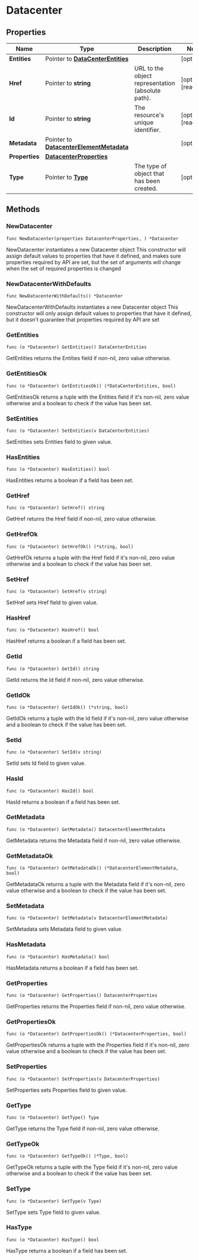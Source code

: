 # Datacenter

## Properties

|Name | Type | Description | Notes|
|------------ | ------------- | ------------- | -------------|
|**Entities** | Pointer to [**DataCenterEntities**](DataCenterEntities.md) |  | [optional] |
|**Href** | Pointer to **string** | URL to the object representation (absolute path). | [optional] [readonly] |
|**Id** | Pointer to **string** | The resource&#39;s unique identifier. | [optional] [readonly] |
|**Metadata** | Pointer to [**DatacenterElementMetadata**](DatacenterElementMetadata.md) |  | [optional] |
|**Properties** | [**DatacenterProperties**](DatacenterProperties.md) |  | |
|**Type** | Pointer to [**Type**](Type.md) | The type of object that has been created. | [optional] |

## Methods

### NewDatacenter

`func NewDatacenter(properties DatacenterProperties, ) *Datacenter`

NewDatacenter instantiates a new Datacenter object
This constructor will assign default values to properties that have it defined,
and makes sure properties required by API are set, but the set of arguments
will change when the set of required properties is changed

### NewDatacenterWithDefaults

`func NewDatacenterWithDefaults() *Datacenter`

NewDatacenterWithDefaults instantiates a new Datacenter object
This constructor will only assign default values to properties that have it defined,
but it doesn't guarantee that properties required by API are set

### GetEntities

`func (o *Datacenter) GetEntities() DataCenterEntities`

GetEntities returns the Entities field if non-nil, zero value otherwise.

### GetEntitiesOk

`func (o *Datacenter) GetEntitiesOk() (*DataCenterEntities, bool)`

GetEntitiesOk returns a tuple with the Entities field if it's non-nil, zero value otherwise
and a boolean to check if the value has been set.

### SetEntities

`func (o *Datacenter) SetEntities(v DataCenterEntities)`

SetEntities sets Entities field to given value.

### HasEntities

`func (o *Datacenter) HasEntities() bool`

HasEntities returns a boolean if a field has been set.

### GetHref

`func (o *Datacenter) GetHref() string`

GetHref returns the Href field if non-nil, zero value otherwise.

### GetHrefOk

`func (o *Datacenter) GetHrefOk() (*string, bool)`

GetHrefOk returns a tuple with the Href field if it's non-nil, zero value otherwise
and a boolean to check if the value has been set.

### SetHref

`func (o *Datacenter) SetHref(v string)`

SetHref sets Href field to given value.

### HasHref

`func (o *Datacenter) HasHref() bool`

HasHref returns a boolean if a field has been set.

### GetId

`func (o *Datacenter) GetId() string`

GetId returns the Id field if non-nil, zero value otherwise.

### GetIdOk

`func (o *Datacenter) GetIdOk() (*string, bool)`

GetIdOk returns a tuple with the Id field if it's non-nil, zero value otherwise
and a boolean to check if the value has been set.

### SetId

`func (o *Datacenter) SetId(v string)`

SetId sets Id field to given value.

### HasId

`func (o *Datacenter) HasId() bool`

HasId returns a boolean if a field has been set.

### GetMetadata

`func (o *Datacenter) GetMetadata() DatacenterElementMetadata`

GetMetadata returns the Metadata field if non-nil, zero value otherwise.

### GetMetadataOk

`func (o *Datacenter) GetMetadataOk() (*DatacenterElementMetadata, bool)`

GetMetadataOk returns a tuple with the Metadata field if it's non-nil, zero value otherwise
and a boolean to check if the value has been set.

### SetMetadata

`func (o *Datacenter) SetMetadata(v DatacenterElementMetadata)`

SetMetadata sets Metadata field to given value.

### HasMetadata

`func (o *Datacenter) HasMetadata() bool`

HasMetadata returns a boolean if a field has been set.

### GetProperties

`func (o *Datacenter) GetProperties() DatacenterProperties`

GetProperties returns the Properties field if non-nil, zero value otherwise.

### GetPropertiesOk

`func (o *Datacenter) GetPropertiesOk() (*DatacenterProperties, bool)`

GetPropertiesOk returns a tuple with the Properties field if it's non-nil, zero value otherwise
and a boolean to check if the value has been set.

### SetProperties

`func (o *Datacenter) SetProperties(v DatacenterProperties)`

SetProperties sets Properties field to given value.


### GetType

`func (o *Datacenter) GetType() Type`

GetType returns the Type field if non-nil, zero value otherwise.

### GetTypeOk

`func (o *Datacenter) GetTypeOk() (*Type, bool)`

GetTypeOk returns a tuple with the Type field if it's non-nil, zero value otherwise
and a boolean to check if the value has been set.

### SetType

`func (o *Datacenter) SetType(v Type)`

SetType sets Type field to given value.

### HasType

`func (o *Datacenter) HasType() bool`

HasType returns a boolean if a field has been set.



